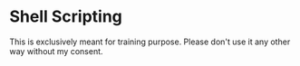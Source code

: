 # Shell Scripting

This is exclusively meant for training purpose. Please don't use it any other way without my consent.